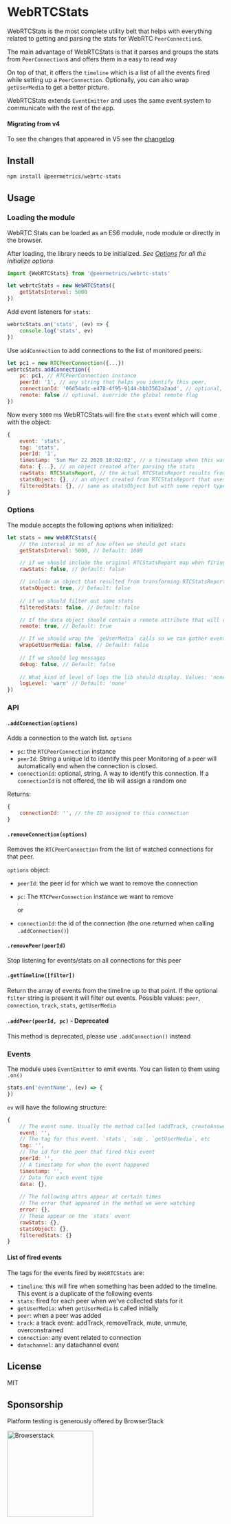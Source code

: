 # WebRTCStats

WebRTCStats is the most complete utility belt that helps with everything related to getting and parsing the stats for WebRTC `PeerConnection`s.

The main advantage of WebRTCStats is that it parses and groups the stats from `PeerConnection`s and offers them in a easy to read way

On top of that, it offers the `timeline` which is a list of all the events fired while setting up a `PeerConnection`. Optionally, you can also wrap `getUserMedia` to get a better picture.

WebRTCStats extends `EventEmitter` and uses the same event system to communicate with the rest of the app.

#### Migrating from v4
To see the changes that appeared in V5 see the [changelog](https://github.com/peermetrics/webrtc-stats/releases/tag/v5.0.0)


## Install

```sh
npm install @peermetrics/webrtc-stats
```

## Usage
### Loading the module
WebRTC Stats can be loaded as an ES6 module, node module or directly in the browser.

After loading, the library needs to be initialized.  *See [Options](#options) for all the initialize options*

```js
import {WebRTCStats} from '@peermetrics/webrtc-stats'

let webrtcStats = new WebRTCStats({
    getStatsInterval: 5000
})
```
Add event listeners for `stats`:
```js
webrtcStats.on('stats', (ev) => {
    console.log('stats', ev)
})
```
Use `addConnection` to add connections to the list of monitored peers:
```js
let pc1 = new RTCPeerConnection({...})
webrtcStats.addConnection({
	pc: pc1, // RTCPeerConnection instance
	peerId: '1', // any string that helps you identify this peer,
    connectionId: '06d54adc-e478-4f95-9144-bbb3562a2aad', // optional, an id that you can use to keep track of this connection
    remote: false // optional, override the global remote flag
})
```
Now every `5000` ms  WebRTCStats will fire the `stats` event which will come with the object:
```js
{
    event: 'stats',
    tag: 'stats',
    peerId: '1',
    timestamp: 'Sun Mar 22 2020 18:02:02', // a timestamp when this was fired
    data: {...}, // an object created after parsing the stats
    rawStats: RTCStatsReport, // the actual RTCStatsReport results from `getStats()`
    statsObject: {}, // an object created from RTCStatsReport that uses the `id` for each report as a key
    filteredStats: {}, // same as statsObject but with some report types filtered out (eg: `codec`, `certificate`)
}
```

### Options
The module accepts the following options when initialized:
```js
let stats = new WebRTCStats({
    // the interval in ms of how often we should get stats
    getStatsInterval: 5000, // Default: 1000

    // if we should include the original RTCStatsReport map when firing the `stats` event
    rawStats: false, // Default: false

    // include an object that resulted from transforming RTCStatsReport into an oject (`report.id` as the key)
    statsObject: true, // Default: false
    
    // if we should filter out some stats
    filteredStats: false, // Default: false

    // If the data object should contain a remote attribute that will contain stats for the remote peer, from `remote-inbound-rtp`, etc
    remote: true, // Default: true

    // If we should wrap the `geUserMedia` calls so we can gather events when the methods is called or success/error
    wrapGetUserMedia: false, // Default: false
    
    // If we should log messages
    debug: false, // Default: false
    
    // What kind of level of logs the lib should display. Values: 'none', 'error', 'warn', 'info', 'debug'
    logLevel: 'warn' // Default: 'none'
})
```

### API
#### `.addConnection(options)`
Adds a connection to the watch list.
`options`

  - `pc`: the `RTCPeerConnection` instance
  - `peerId`: String a unique Id to identify this peer
  Monitoring of a peer will automatically end when the connection is closed.
  - `connectionId`: optional, string. A way to identify this connection. If a `connectionId` is not offered, the lib will assign a random one

Returns:

```js
{
    connectionId: '', // the ID assigned to this connection
}
```



#### `.removeConnection(options)`

Removes the `RTCPeerConnection` from the list of watched connections for that peer.

`options` object:

- `peerId`: the peer id for which we want to remove the connection

- `pc`: The `RTCPeerConnection` instance we want to remove

  or

- `connectionId`: the id of the connection (the one returned when calling `.addConnection()`)

#### `.removePeer(peerId)`

Stop listening for events/stats on all connections for this peer

#### `.getTimeline([filter])`
Return the array of events from the timeline up to that point.
If the optional `filter` string is present it will filter out events. Possible values: `peer`, `connection`, `track`, `stats`, `getUserMedia`

#### `.addPeer(peerId, pc)` - Deprecated

This method is deprecated, please use `.addConnection()` instead

### Events
The module uses `EventEmitter` to emit events. You can listen to them using `.on()`
```js
stats.on('eventName', (ev) => {
})
```
`ev` will have the following structure:

```js
{
    // The event name. Usually the method called (addTrack, createAnswer)
    event: '',
    // The tag for this event. `stats`, `sdp`, `getUserMedia`, etc
    tag: '',
    // The id for the peer that fired this event
    peerId: '',
    // A timestamp for when the event happened
    timestamp: '',
    // Data for each event type
    data: {},
    
    // The following attrs appear at certain times
    // The error that appeared in the method we were watching
    error: {},
    // These appear on the `stats` event
    rawStats: {},
    statsObject: {},
    filteredStats: {}
}
```

#### List of fired events

The tags for the events fired by `WebRTCStats` are:

- `timeline`: this will fire when something has been added to the timeline. This event is a duplicate of the following events
- `stats`: fired for each peer when we've collected stats for it
- `getUserMedia`: when `getUserMedia` is called initially
- `peer`: when a peer was added
- `track`: a track event: addTrack, removeTrack, mute, unmute, overconstrained
- `connection`: any event related to connection
- `datachannel`: any datachannel event

## License
MIT

## Sponsorship
Platform testing is generously offered by BrowserStack

<a href="https://www.browserstack.com/" target="_blank" >
    <img src="https://user-images.githubusercontent.com/1862405/64006512-2b265a00-cb1b-11e9-9e28-d8afb305315a.png" alt="Browserstack" width="200">
</a>
